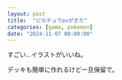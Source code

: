 ```yaml
---
layout: post
title:  "ピカチュウexがきた"
categories: [game, pokemon]
date: "2024-11-07 00:00:00"
---
```


すごい...イラストがいいね。

デッキも簡単に作れるけど一旦保留で。
